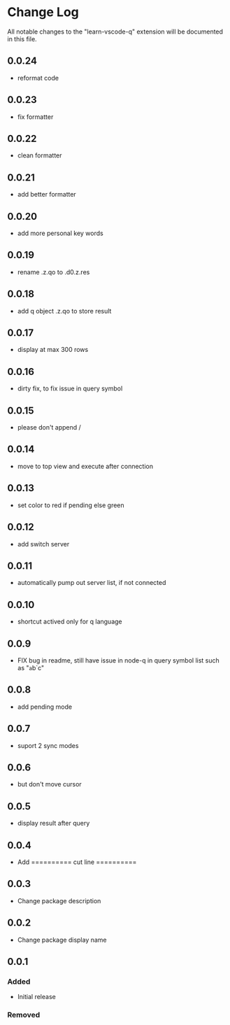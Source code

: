 # Change Log
All notable changes to the "learn-vscode-q" extension will be documented in this file.
## 0.0.24
- reformat code

## 0.0.23
- fix formatter

## 0.0.22
- clean formatter

## 0.0.21
- add better formatter

## 0.0.20
- add more personal key words

## 0.0.19
- rename .z.qo to .d0.z.res

## 0.0.18
- add q object .z.qo to store result

## 0.0.17
- display at max 300 rows

## 0.0.16
- dirty fix, to fix issue in query symbol

## 0.0.15
- please don't append /

## 0.0.14
- move to top view and execute after connection

## 0.0.13
- set color to red if pending else green

## 0.0.12
- add switch server

## 0.0.11
- automatically pump out server list, if not connected

## 0.0.10
- shortcut actived only for q language

## 0.0.9
- FIX bug in readme, still have issue in node-q in query symbol list such as "`a`b`c"

## 0.0.8
- add pending mode

## 0.0.7
- suport 2 sync modes

## 0.0.6
- but don't move cursor

## 0.0.5
- display result after query

## 0.0.4
- Add ========== cut line ==========

## 0.0.3
- Change package description

## 0.0.2
- Change package display name

## 0.0.1
### Added
- Initial release

### Removed
